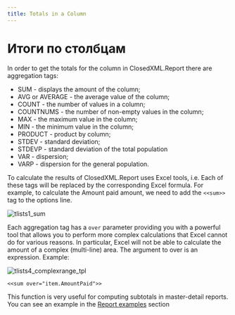 ```yaml
---
title: Totals in a Column
---
```


# Итоги по столбцам

In order to get the totals for the column in ClosedXML.Report there are aggregation tags:

* SUM - displays the amount of the column;
* AVG or AVERAGE - the average value of the column;
* COUNT - the number of values in a column;
* COUNTNUMS - the number of non-empty values in the column;
* MAX - the maximum value in the column;
* MIN - the minimum value in the column;
* PRODUCT - product by column;
* STDEV - standard deviation;
* STDEVP - standard deviation of the total population
* VAR - dispersion;
* VARP - dispersion for the general population.

To calculate the results of ClosedXML.Report uses Excel tools, i.e. Each of these tags will be replaced by the corresponding Excel formula. For example, to calculate the Amount paid amount, we need to add the `<<sum>>` tag to the options line.

![tlists1_sum](https://user-images.githubusercontent.com/1150085/41203072-128c9404-6cdb-11e8-9126-3957ddfccb10.png)

Each aggregation tag has a `over` parameter providing you with a powerful tool that allows you to perform more complex calculations that Excel cannot do for various reasons. In particular, Excel will not be able to calculate the amount of a complex (multi-line) area. The argument to over is an expression. Example:

![tlists4_complexrange_tpl](https://user-images.githubusercontent.com/1150085/41203364-6e9ff36e-6cde-11e8-8551-671c787f7a10.png)

```
<<sum over="item.AmountPaid">>
```

This function is very useful for computing subtotals in master-detail reports. You can see an example in the [Report examples](Examples#Nested-Ranges-with-Subtotals) section
